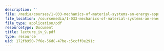 ```yaml
---
description: ''
file: /media/courses/1-033-mechanics-of-material-systems-an-energy-approach-fall-2003/172fb9507f6e56d847bec5ccff0e291c_lecture_iv_9.pdf
file_location: /coursemedia/1-033-mechanics-of-material-systems-an-energy-approach-fall-2003/172fb9507f6e56d847bec5ccff0e291c_lecture_iv_9.pdf
file_type: application/pdf
resourcetype: Document
title: lecture_iv_9.pdf
type: resource
uid: 172fb950-7f6e-56d8-47be-c5ccff0e291c
---
```

